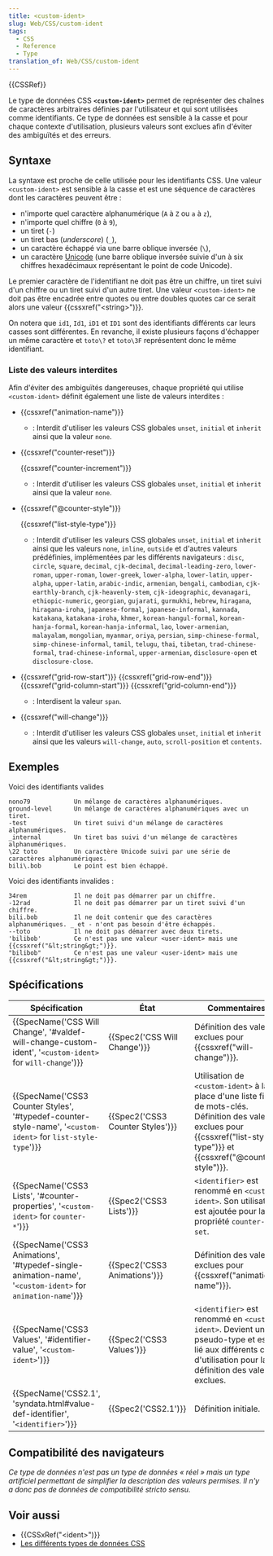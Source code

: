 ```yaml
---
title: <custom-ident>
slug: Web/CSS/custom-ident
tags:
  - CSS
  - Reference
  - Type
translation_of: Web/CSS/custom-ident
---
```

{{CSSRef}}

Le type de données CSS **`<custom-ident>`** permet de représenter des chaînes de caractères arbitraires définies par l'utilisateur et qui sont utilisées comme identifiants. Ce type de données est sensible à la casse et pour chaque contexte d'utilisation, plusieurs valeurs sont exclues afin d'éviter des ambiguïtés et des erreurs.

## Syntaxe

La syntaxe est proche de celle utilisée pour les identifiants CSS. Une valeur `<custom-ident>` est sensible à la casse et est une séquence de caractères dont les caractères peuvent être :

- n'importe quel caractère alphanumérique (`A` à `Z` ou `a` à `z`),
- n'importe quel chiffre (`0` à `9`),
- un tiret (`-`)
- un tiret bas (_underscore_) (`_`),
- un caractère échappé via une barre oblique inversée (`\`),
- un caractère [Unicode](http://en.wikipedia.org/wiki/Unicode) (une barre oblique inversée suivie d'un à six chiffres hexadécimaux représentant le point de code Unicode).

Le premier caractère de l'identifiant ne doit pas être un chiffre, un tiret suivi d'un chiffre ou un tiret suivi d'un autre tiret. Une valeur `<custom-ident>` ne doit pas être encadrée entre quotes ou entre doubles quotes car ce serait alors une valeur {{cssxref("&lt;string&gt;")}}.

On notera que `id1`, `Id1`, `iD1` et `ID1` sont des identifiants différents car leurs casses sont différentes. En revanche, il existe plusieurs façons d'échapper un même caractère et `toto\?` et `toto\3F` représentent donc le même identifiant.

### Liste des valeurs interdites

Afin d'éviter des ambiguïtés dangereuses, chaque propriété qui utilise `<custom-ident>` définit également une liste de valeurs interdites :

- {{cssxref("animation-name")}}
  - : Interdit d'utiliser les valeurs CSS globales `unset`, `initial` et `inherit` ainsi que la valeur `none`.
- {{cssxref("counter-reset")}}

  {{cssxref("counter-increment")}}

  - : Interdit d'utiliser les valeurs CSS globales `unset`, `initial` et `inherit` ainsi que la valeur `none`.

- {{cssxref("@counter-style")}}

  {{cssxref("list-style-type")}}

  - : Interdit d'utiliser les valeurs CSS globales `unset`, `initial` et `inherit` ainsi que les valeurs `none`, `inline`, `outside` et d'autres valeurs prédéfinies, implémentées par les différents navigateurs : `disc`, `circle`, `square`, `decimal`, `cjk-decimal`, `decimal-leading-zero`, `lower-roman`, `upper-roman`, `lower-greek`, `lower-alpha`, `lower-latin`, `upper-alpha`, `upper-latin`, `arabic-indic`, `armenian`, `bengali`, `cambodian`, `cjk-earthly-branch`, `cjk-heavenly-stem`, `cjk-ideographic`, `devanagari`, `ethiopic-numeric`, `georgian`, `gujarati`, `gurmukhi`, `hebrew`, `hiragana`, `hiragana-iroha`, `japanese-formal`, `japanese-informal`, `kannada`, `katakana`, `katakana-iroha`, `khmer`, `korean-hangul-formal`, `korean-hanja-formal`, `korean-hanja-informal`, `lao`, `lower-armenian`, `malayalam`, `mongolian`, `myanmar`, `oriya`, `persian`, `simp-chinese-formal`, `simp-chinese-informal`, `tamil`, `telugu`, `thai`, `tibetan`, `trad-chinese-formal`, `trad-chinese-informal`, `upper-armenian`, `disclosure-open` et `disclosure-close`.

- {{cssxref("grid-row-start")}}
  {{cssxref("grid-row-end")}}
  {{cssxref("grid-column-start")}}
  {{cssxref("grid-column-end")}}
  - : Interdisent la valeur `span`.
- {{cssxref("will-change")}}
  - : Interdit d'utiliser les valeurs CSS globales `unset`, `initial` et `inherit` ainsi que les valeurs `will-change`, `auto`, `scroll-position` et `contents`.

## Exemples

Voici des identifiants valides

    nono79            Un mélange de caractères alphanumériques.
    ground-level      Un mélange de caractères alphanumériques avec un tiret.
    -test             Un tiret suivi d'un mélange de caractères alphanumériques.
    _internal         Un tiret bas suivi d'un mélange de caractères alphanumériques.
    \22 toto          Un caractère Unicode suivi par une série de caractères alphanumériques.
    bili\.bob         Le point est bien échappé.

Voici des identifiants invalides :

    34rem             Il ne doit pas démarrer par un chiffre.
    -12rad            Il ne doit pas démarrer par un tiret suivi d'un chiffre.
    bili.bob          Il ne doit contenir que des caractères alphanumériques. _ et - n'ont pas besoin d'être échappés.
    --toto            Il ne doit pas démarrer avec deux tirets.
    'bilibob'         Ce n'est pas une valeur <user-ident> mais une {{cssxref("&lt;string&gt;")}}.
    "bilibob"         Ce n'est pas une valeur <user-ident> mais une {{cssxref("&lt;string&gt;")}}.

## Spécifications

| Spécification                                                                                                                                                                        | État                                         | Commentaires                                                                                                                                                                                         |
| ------------------------------------------------------------------------------------------------------------------------------------------------------------------------------------ | -------------------------------------------- | ---------------------------------------------------------------------------------------------------------------------------------------------------------------------------------------------------- |
| {{SpecName('CSS Will Change', '#valdef-will-change-custom-ident', '<code>&lt;custom-ident&gt;</code> for <code>will-change</code>')}}     | {{Spec2('CSS Will Change')}}         | Définition des valeurs exclues pour {{cssxref("will-change")}}.                                                                                                                            |
| {{SpecName('CSS3 Counter Styles', '#typedef-counter-style-name', '<code>&lt;custom-ident&gt;</code> for <code>list-style-type</code>')}} | {{Spec2('CSS3 Counter Styles')}} | Utilisation de `<custom-ident>` à la place d'une liste finie de mots-clés. Définition des valeurs exclues pour {{cssxref("list-style-type")}} et {{cssxref("@counter-style")}}. |
| {{SpecName('CSS3 Lists', '#counter-properties', '<code>&lt;custom-ident&gt;</code> for <code>counter-*</code>')}}                             | {{Spec2('CSS3 Lists')}}             | `<identifier>` est renommé en `<custom-ident>`. Son utilisation est ajoutée pour la propriété `counter-set`.                                                                                         |
| {{SpecName('CSS3 Animations', '#typedef-single-animation-name', '<code>&lt;custom-ident&gt;</code> for <code>animation-name</code>')}} | {{Spec2('CSS3 Animations')}}         | Définition des valeurs exclues pour {{cssxref("animation-name")}}.                                                                                                                        |
| {{SpecName('CSS3 Values', '#identifier-value', '<code>&lt;custom-ident&gt;</code>')}}                                                                     | {{Spec2('CSS3 Values')}}             | `<identifier>` est renommé en `<custom-ident>`. Devient un pseudo-type et est lié aux différents cas d'utilisation pour la définition des valeurs exclues.                                           |
| {{SpecName('CSS2.1', 'syndata.html#value-def-identifier', '<code>&lt;identifier&gt;</code>')}}                                                         | {{Spec2('CSS2.1')}}                     | Définition initiale.                                                                                                                                                                                 |

## Compatibilité des navigateurs

_Ce type de données n'est pas un type de données « réel » mais un type artificiel permettant de simplifier la description des valeurs permises. Il n'y a donc pas de données de compatibilité stricto sensu._

## Voir aussi

- {{CSSxRef("&lt;ident&gt;")}}
- [Les différents types de données CSS](/fr/docs/tag/Type)
